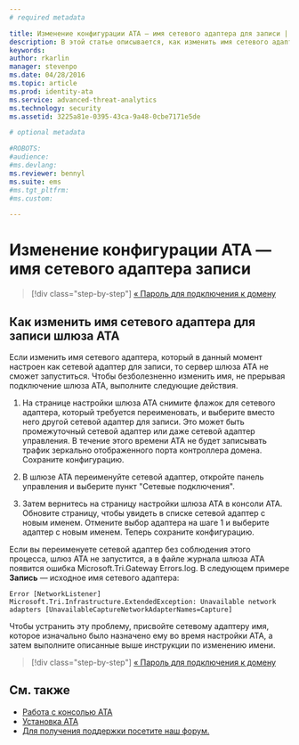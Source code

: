 ```yaml
---
# required metadata

title: Изменение конфигурации ATA — имя сетевого адаптера для записи | Microsoft Advanced Threat Analytics
description: В этой статье описывается, как изменить имя сетевого адаптера, который настроен как сетевой адаптер для записи, без прерывания подключения шлюза ATA.
keywords:
author: rkarlin
manager: stevenpo
ms.date: 04/28/2016
ms.topic: article
ms.prod: identity-ata
ms.service: advanced-threat-analytics
ms.technology: security
ms.assetid: 3225a81e-0395-43ca-9a48-0cbe7171e5de

# optional metadata

#ROBOTS:
#audience:
#ms.devlang:
ms.reviewer: bennyl
ms.suite: ems
#ms.tgt_pltfrm:
#ms.custom:

---
```


# Изменение конфигурации ATA — имя сетевого адаптера записи

>[!div class="step-by-step"]
[« Пароль для подключения к домену](modifying-ata-config-dcpassword.md)

## Как изменить имя сетевого адаптера для записи шлюза ATA
Если изменить имя сетевого адаптера, который в данный момент настроен как сетевой адаптер для записи, то сервер шлюза ATA не сможет запуститься. Чтобы безболезненно изменить имя, не прерывая подключение шлюза ATA, выполните следующие действия.

1.  На странице настройки шлюза ATA снимите флажок для сетевого адаптера, который требуется переименовать, и выберите вместо него другой сетевой адаптер для записи. Это может быть промежуточный сетевой адаптер или даже сетевой адаптер управления. В течение этого времени ATA не будет записывать трафик зеркально отображенного порта контроллера домена. Сохраните конфигурацию.

2.  В шлюзе ATA переименуйте сетевой адаптер, откройте панель управления и выберите пункт "Сетевые подключения".

3.  Затем вернитесь на страницу настройки шлюза ATA в консоли ATA. Обновите страницу, чтобы увидеть в списке сетевой адаптер с новым именем. Отмените выбор адаптера на шаге 1 и выберите адаптер с новым именем. Теперь сохраните конфигурацию.

Если вы переименуете сетевой адаптер без соблюдения этого процесса, шлюз ATA не запустится, а в файле журнала шлюза ATA появится ошибка Microsoft.Tri.Gateway Errors.log. В следующем примере **Запись** — исходное имя сетевого адаптера:

`Error [NetworkListener] Microsoft.Tri.Infrastructure.ExtendedException: Unavailable network adapters [UnavailableCaptureNetworkAdapterNames=Capture]`

Чтобы устранить эту проблему, присвойте сетевому адаптеру имя, которое изначально было назначено ему во время настройки ATA, а затем выполните описанные выше инструкции по изменению имени.

>[!div class="step-by-step"]
[« Пароль для подключения к домену](modifying-ata-config-dcpassword.md)


## См. также
- [Работа с консолью ATA](/advanced-threat-analytics/understand/working-with-ata-console)
- [Установка ATA](install-ata.md)
- [Для получения поддержки посетите наш форум.](https://social.technet.microsoft.com/Forums/security/en-US/home?forum=mata)


<!--HONumber=Apr16_HO2-->


